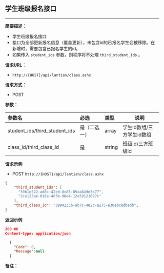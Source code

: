 ## 学生班级报名接口
--------------------
**简要描述：** 

- 学生班级报名接口
- 接口为全部更新报名信息（覆盖更新），未包含id的已报名学生会被移除。在新增时，需要包含已报名学生的id。
- 如果传入 `student_ids` 参数，则程序将不处理 `third_student_ids` 。

**请求URL：** 

- `http://{HOST}/api/lantian/class.ashx`
  
**请求方式：**

- POST

**参数：** 

|参数名|必选|类型|说明|
|:----    |:---|:----- |-----   |
|student_ids/third_student_ids    |是（二选一）  |array |学生id数组/三方学生id数组   |
|class_id/third_class_id    |是  |string |班级id/三方班级id   |

**请求示例**

- POST `http://{HOST}/api/lantian/class.ashx`
``` json
{
    "third_student_ids": [
      "39b1e522-ad8c-42ed-8c83-89aa849e3e77",
      "2ce123ae-018e-4d3b-96e4-12e59121027c"
    ],
    "third_class_id": "3994235b-ab7c-482c-a275-e30ebc8dbadb",
}
```

**返回示例**

``` json
200 OK
Content-type: application/json

  {
    "Code": 0,
    "Message":null
  }
```

**备注：** 
